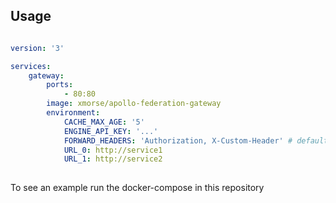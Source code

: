 
## Usage

```yml

version: '3'

services:
    gateway:
        ports:
            - 80:80
        image: xmorse/apollo-federation-gateway
        environment: 
            CACHE_MAX_AGE: '5'
            ENGINE_API_KEY: '...'
            FORWARD_HEADERS: 'Authorization, X-Custom-Header' # default is Authorization, pass '' to reset
            URL_0: http://service1
            URL_1: http://service2
                
```

To see an example run the docker-compose in this repository
